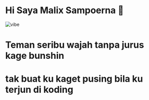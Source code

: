 # Hi Saya Malix Sampoerna 👋

![vibe](https://media0.giphy.com/media/v1.Y2lkPTZjMDliOTUyMjhwa2dqZXd6cnljcGhoYmdkMDlxeHU2cnppNTJxejk1aHA5dnkyZCZlcD12MV9pbnRlcm5hbF9naWZfYnlfaWQmY3Q9Zw/3LJHRSH6mbZ7aAG9QD/giphy.gif)

# Teman seribu wajah tanpa jurus kage bunshin
# tak buat ku kaget pusing bila ku terjun di koding
